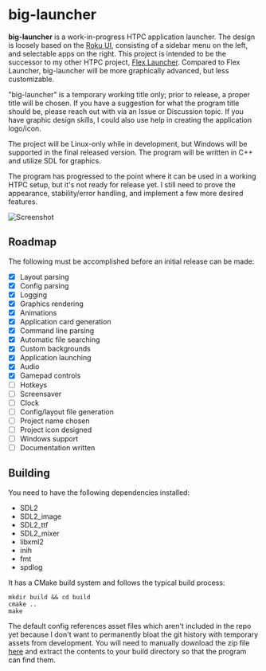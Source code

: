 # big-launcher
**big-launcher** is a work-in-progress HTPC application launcher. The design is loosely based on the [Roku UI](https://www.techhive.com/wp-content/uploads/2022/01/rokuui-100899030-orig.jpg), consisting of a sidebar menu on the left, and selectable apps on the right. This project is intended to be the successor to my other HTPC project, [Flex Launcher](https://github.com/complexlogic/flex-launcher). Compared to Flex Launcher, big-launcher will be more graphically advanced, but less customizable. 

"big-launcher" is a temporary working title only; prior to release, a proper title will be chosen. If you have a suggestion for what the program title should be, please reach out with via an Issue or Discussion topic. If you have graphic design skills, I could also use help in creating the application logo/icon.

The project will be Linux-only while in development, but Windows will be supported in the final released version. The program will be written in C++ and utilize SDL for graphics.

The program has progressed to the point where it can be used in a working HTPC setup, but it's not ready for release yet. I still need to prove the appearance, stability/error handling, and implement a few more desired features.

![Screenshot](https://user-images.githubusercontent.com/95071366/181177048-306a31fb-f5e1-4816-896a-799b690df593.png)

## Roadmap
The following must be accomplished before an initial release can be made:
- [x] Layout parsing
- [x] Config parsing
- [x] Logging
- [x] Graphics rendering
- [x] Animations
- [x] Application card generation
- [x] Command line parsing
- [x] Automatic file searching
- [x] Custom backgrounds
- [x] Application launching
- [x] Audio
- [x] Gamepad controls
- [ ] Hotkeys
- [ ] Screensaver
- [ ] Clock
- [ ] Config/layout file generation
- [ ] Project name chosen
- [ ] Project icon designed
- [ ] Windows support
- [ ] Documentation written

## Building
You need to have the following dependencies installed:
- SDL2
- SDL2_image
- SDL2_ttf
- SDL2_mixer
- libxml2
- inih
- fmt
- spdlog

It has a CMake build system and follows the typical build process:
```
mkdir build && cd build
cmake ..
make
```

The default config references asset files which aren't included in the repo yet because I don't want to permanently bloat the git history with temporary assets from development. You will need to manually download the zip file [here](https://github.com/complexlogic/big-launcher/files/9312187/assets.zip) and extract the contents to your build directory so that the program can find them.